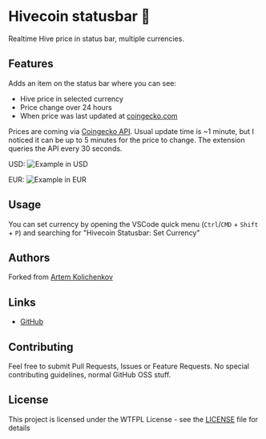 # Hivecoin statusbar 🚀

Realtime Hive price in status bar, multiple currencies.

## Features

Adds an item on the status bar where you can see:
- Hive price in selected currency
- Price change over 24 hours
- When price was last updated at [coingecko.com](https://www.coingecko.com/)

Prices are coming via [Coingecko API](https://www.coingecko.com/en/api). Usual update time is ~1 minute, but I noticed it can be up to 5 minutes for the price to change. The extension queries the API every 30 seconds.

USD: 
![Example in USD](/images/screenshotUSD.png)  

EUR: 
![Example in EUR](/images/screenshotEUR.png)

## Usage

You can set currency by opening the VSCode quick menu (`Ctrl`/`CMD` + `Shift` + `P`) and searching for "Hivecoin Statusbar: Set Currency"

## Authors

Forked from 
[Artem Kolichenkov](https://github.com/ArtemKolichenkov)



## Links
- [GitHub](https://github.com/officiallymarky/hivecoin-statusbar-vscode)

## Contributing

Feel free to submit Pull Requests, Issues or Feature Requests. No special contributing guidelines, normal GitHub OSS stuff.

## License

This project is licensed under the WTFPL License - see the [LICENSE](LICENSE.md) file for details

